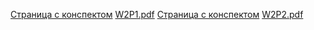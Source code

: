 [Страница с конспектом](https://www.coursera.org/learn/c-plus-plus-white/supplement/ItzhT/konspiekt)
[W2P1.pdf](https://d3c33hcgiwev3.cloudfront.net/_13ab831eef638936934b8ed78350c2b3_W2P1.pdf?Expires=1542844800&Signature=jolX-f50q9c9VQ8dC2nmJV4wWCy7IhITDacP-zOc6oO~2eKNCCOcsGlOKSYhyvrhndopRmx6CuDi36skdEER1QlL1v4rf1bEiGyoDA7Wk~kUB-pay6jvWqIVWAlimx1I2d3bblio-vSJFoooiSt15mP-x8~sVjCqOISCYCLtToc_&Key-Pair-Id=APKAJLTNE6QMUY6HBC5A)
[Страница с конспектом](https://www.coursera.org/learn/c-plus-plus-white/supplement/yT8f2/konspiekt)
[W2P2.pdf](https://d3c33hcgiwev3.cloudfront.net/_13ab831eef638936934b8ed78350c2b3_W2P2.pdf?Expires=1542844800&Signature=hzU8hA6LmTT-bUQunDCrBaIw5hNWFQyw5nscLC8cj9gBxxyVsUR9hueF3W6slPNvqDHwSnkqYBVePorq~G0JlBXTERklj6DVPvP82oIR9NSyk7Hifwp9SUh64paNM0DQpTZveJFgbl0etbNE83IjKx5CmyIFOYLRYhtY5~rJ0Qc_&Key-Pair-Id=APKAJLTNE6QMUY6HBC5A)